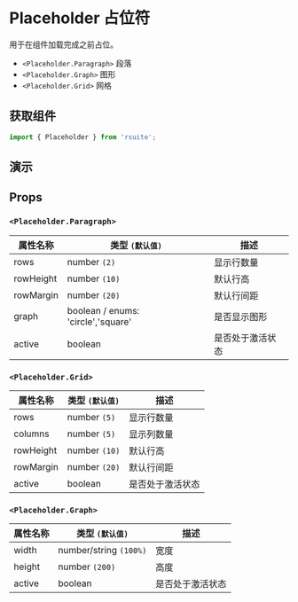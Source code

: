 # Placeholder 占位符

用于在组件加载完成之前占位。

* `<Placeholder.Paragraph>` 段落
* `<Placeholder.Graph>` 图形
* `<Placeholder.Grid>` 网格

## 获取组件

```js
import { Placeholder } from 'rsuite';
```

## 演示

<!--{demo}-->

## Props

### `<Placeholder.Paragraph>`

| 属性名称    | 类型 `(默认值)`                           | 描述              |
| ----------- | ---------------------------------------- | ----------------- |
| rows        | number `(2)`                             | 显示行数量        |
| rowHeight   | number `(10)`                            | 默认行高          |
| rowMargin   | number `(20)`                            | 默认行间距        |
| graph       | boolean / enums: 'circle','square'       | 是否显示图形      |
| active      | boolean                                  | 是否处于激活状态   |

### `<Placeholder.Grid>`

| 属性名称      | 类型 `(默认值)`                                  | 描述                               |
| ------------- | ------------------------------------------------ | ---------------------------------- |
| rows        | number `(5)`                                       | 显示行数量                           |
| columns     | number `(5)`                                       | 显示列数量                           |
| rowHeight   | number `(10)`                                      | 默认行高                             |
| rowMargin   | number `(20)`                                      | 默认行间距                           |
| active      | boolean                                            | 是否处于激活状态                      |

### `<Placeholder.Graph>`

| 属性名称      | 类型 `(默认值)`                                    | 描述                               |
| ------------- | -------------------------------------------------- | ------------------------------- |
| width         | number/string `(100%)`                             | 宽度                            |
| height        | number `(200)`                                     | 高度                            |
| active        | boolean                                            | 是否处于激活状态                  |
